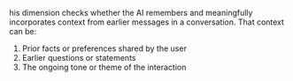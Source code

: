his dimension checks whether the AI remembers and meaningfully incorporates context from earlier messages in a conversation. That context can be: 
1. Prior facts or preferences shared by the user 
2. Earlier questions or statements 
3. The ongoing tone or theme of the interaction